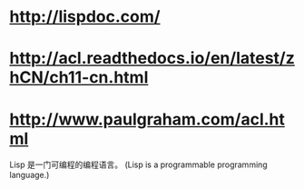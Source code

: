 # http://lispdoc.com/
# http://acl.readthedocs.io/en/latest/zhCN/ch11-cn.html
# http://www.paulgraham.com/acl.html
Lisp 是一门可编程的编程语言。  (Lisp is a programmable programming language.)
